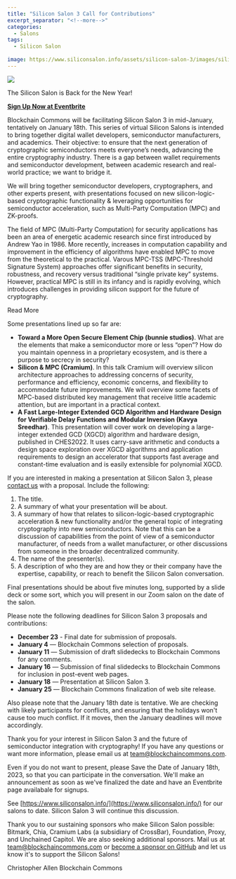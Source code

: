 ```yaml
---
title: "Silicon Salon 3 Call for Contributions"
excerpt_separator: "<!--more-->"
categories:
  - Salons
tags:
  - Silicon Salon
  
image: https://www.siliconsalon.info/assets/silicon-salon-3/images/silicon-salon3.jpg
---
```


![](https://www.siliconsalon.info/assets/silicon-salon-3/images/silicon-salon3.jpg)

The Silicon Salon is Back for the New Year!

[**Sign Up Now at Eventbrite**](https://www.eventbrite.com/e/silicon-salon-3-tickets-492802494527)

Blockchain Commons will be facilitating Silicon Salon 3 in mid-January, tentatively on January 18th. This series of virtual Silicon Salons is intended to bring together digital wallet developers, semiconductor manufacturers, and academics. Their objective: to ensure that the next generation of cryptographic semiconductors meets everyone’s needs, advancing the entire cryptography industry. There is a gap between wallet requirements and semiconductor development, between academic research and real-world practice; we want to bridge it.
 
We will bring together semiconductor developers, cryptographers, and other experts present, with presentations focused on new silicon-logic-based cryptographic functionality & leveraging opportunities for semiconductor acceleration, such as Multi-Party Computation (MPC) and ZK-proofs.

The field of MPC (Multi-Party Computation) for security applications has been an area of energetic academic research since first introduced by Andrew Yao in 1986. More recently, increases in computation capability and improvement in the efficiency of algorithms have enabled MPC to move from the theoretical to the practical. Varous MPC-TSS (MPC-Threshold Signature System) approaches offer significant benefits in security, robustness, and recovery versus traditional “single private key” systems. However, practical MPC is still in its infancy and is rapidly evolving, which introduces challenges in providing silicon support for the future of cryptography.

<div class="bold--excerpt--node">Read More</div>

<!--more-->

Some presentations lined up so far are:

* **Toward a More Open Secure Element Chip (bunnie studios)**. What are the elements that make a semiconductor more or less “open”? How do you maintain openness in a proprietary ecosystem, and is there a purpose to secrecy in security?
* **Silicon & MPC (Cramium)**. In this talk Cramium will overview silicon architecture approaches to addressing concerns of security, performance and efficiency, economic concerns, and flexibility to accommodate future improvements.  We will overview some facets of MPC-based distributed key management that receive little academic attention, but are important in a practical context.
* **A Fast Large-Integer Extended GCD Algorithm and Hardware Design for Verifiable Delay Functions and Modular Inversion (Kavya Sreedhar)**. This presentation will cover work on developing a large-integer extended GCD (XGCD) algorithm and hardware design, published in CHES2022. It uses carry-save arithmetic and conducts a design space exploration over XGCD algorithms and application requirements to design an accelerator that supports fast average and constant-time evaluation and is easily extensible for polynomial XGCD.

If you are interested in making a presentation at Silicon Salon 3, please [contact us](mailto@team@blockchaincommons.com) with a proposal. Include the following:

1. The title.
2. A summary of what your presentation will be about.
3. A summary of how that relates to silicon-logic-based cryptographic acceleration & new functionality and/or the general topic of integrating cryptography into new semiconductors. Note that this can be a discussion of capabilities from the point of view of a semiconductor manufacturer, of needs from a wallet manufacturer, or other discussions from someone in the broader decentralized community.
4. The name of the presenter(s). 
5. A description of who they are and how they or their company have the expertise, capability, or reach to benefit the Silicon Salon conversation.

Final presentations should be about five minutes long, supported by a slide deck or some sort, which you will present in our Zoom salon on the date of the salon.

Please note the following deadlines for Silicon Salon 3 proposals and contributions:

* **December 23** - Final date for submission of proposals.
* **January 4** — Blockchain Commons selection of proposals.
* **January 11** — Submission of draft slidedecks to Blockchain Commons for any comments.
* **January 16** — Submission of final slidedecks to Blockchain Commons for inclusion in post-event web pages.
* **January 18** — Presentation at Silicon Salon 3.
* **January 25** — Blockchain Commons finalization of web site release.

Also please note that the January 18th date is tentative. We are checking with likely participants for conflicts, and ensuring that the holidays won't cause too much conflict. If it moves, then the January deadlines will move accordingly.

Thank you for your interest in Silicon Salon 3 and the future of semiconductor integration with cryptography! If you have any questions or want more information, please email us at [team@blockchaincommons.com](mailto:team@blockchaincommons.com).

Even if you do not want to present, please Save the Date of January 18th, 2023, so that you can participate in the conversation. We'll make an announcement as soon as we've finalized the date and have an Eventbrite page availabale for signups.

See [https://www.siliconsalon.info/](https://www.siliconsalon.info/) for our salons to date. Silicon Salon 3 will continue this discussion.

Thank you to our sustaining sponsors who make Silicon Salon possible: Bitmark, Chia, Cramium Labs (a subsidiary of CrossBar), Foundation, Proxy, and Unchained Capitol. We are also seeking additional sponsors. Mail us at [team@blockchaincommons.com](mailto:team@blockchaincommons.com) or [become a sponsor on GitHub](https://github.com/sponsors/BlockchainCommons) and let us know it's to support the Silicon Salons!

Christopher Allen
Blockchain Commons






